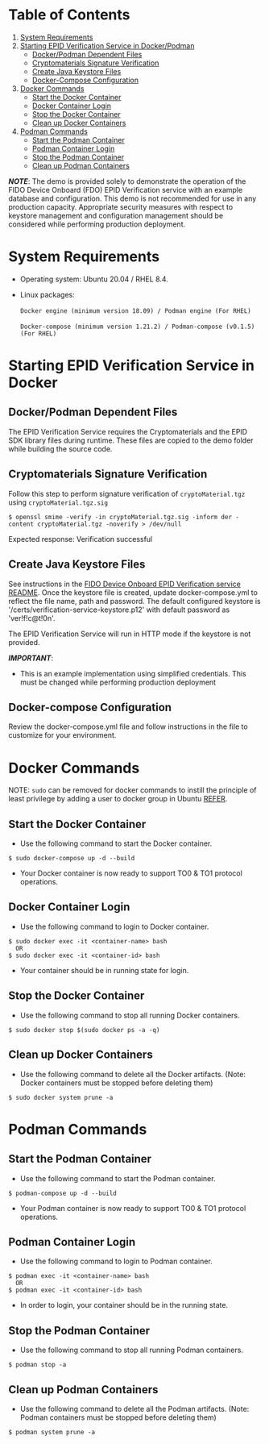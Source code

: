 
# Table of Contents
1. [System Requirements](#system-requirements)
1. [Starting EPID Verification Service in Docker/Podman](#starting-epid-verification-service-in-docker)
    * [Docker/Podman Dependent Files](#dockerpodman-dependent-files)
    * [Cryptomaterials Signature Verification](#cryptomaterials-signature-verification)
    * [Create Java Keystore Files](#create-java-keystore-files)
    * [Docker-Compose Configuration](#docker-compose-configuration)
1. [Docker Commands](#docker-commands)
    * [Start the Docker Container](#start-the-docker-container)
    * [Docker Container Login](#docker-container-login)
    * [Stop the Docker Container](#stop-the-docker-container)
    * [Clean up Docker Containers](#clean-up-docker-containers)
1. [Podman Commands](#podman-commands)
    * [Start the Podman Container](#start-the-podman-container)
    * [Podman Container Login](#podman-container-login)
    * [Stop the Podman Container](#stop-the-podman-container)
    * [Clean up Podman Containers](#clean-up-podman-containers)


***NOTE***: The demo is provided solely to demonstrate the operation of the FIDO Device Onboard (FDO) EPID Verification service with an example database and configuration. This demo is not recommended for use in any production capacity. Appropriate security measures with respect to keystore management and configuration management should be considered while performing production deployment.

# System Requirements

* Operating system: Ubuntu 20.04 / RHEL 8.4.

*  Linux packages:<br/><br/>
`Docker engine (minimum version 18.09) / Podman engine (For RHEL)`<br/><br/>
`Docker-compose (minimum version 1.21.2) / Podman-compose (v0.1.5) (For RHEL)`<br/>

# Starting EPID Verification Service in Docker

## Docker/Podman Dependent Files

The EPID Verification Service requires the Cryptomaterials and the EPID SDK library files during runtime. These files are copied to the demo folder while building the source code.

## Cryptomaterials Signature Verification

Follow this step to perform signature verification of `cryptoMaterial.tgz` using `cryptoMaterial.tgz.sig`

```
$ openssl smime -verify -in cryptoMaterial.tgz.sig -inform der -content cryptoMaterial.tgz -noverify > /dev/null
```
Expected response: Verification successful

## Create Java Keystore Files
See instructions in the [FIDO Device Onboard EPID Verification service README](https://github.com/secure-device-onboard/epid-verification-service#generate-keystores). Once the keystore file is created, update docker-compose.yml to reflect the file name, path and password. The default configured keystore is '/certs/verification-service-keystore.p12' with default password as 'ver!f!c@t!0n'.

The EPID Verification Service will run in HTTP mode if the keystore is not provided.

***IMPORTANT***:

-  This is an example implementation using simplified credentials. This must be changed while performing production deployment

## Docker-compose Configuration
Review the docker-compose.yml file and follow instructions in the file to customize for your environment.

# Docker Commands

NOTE:  `sudo` can be removed for docker commands to instill the principle of least privilege by adding a user to docker group in Ubuntu [REFER](https://docs.docker.com/engine/install/linux-postinstall/#manage-docker-as-a-non-root-user).

## Start the Docker Container
* Use the following command to start the Docker container.
```
$ sudo docker-compose up -d --build
```
* Your Docker container is now ready to support TO0 & TO1 protocol operations.

## Docker Container Login
* Use the following command to login to Docker container.
```
$ sudo docker exec -it <container-name> bash
  OR
$ sudo docker exec -it <container-id> bash
```
* Your container should be in running state for login.

## Stop the Docker Container

* Use the following command to stop all running Docker containers.
```
$ sudo docker stop $(sudo docker ps -a -q)
```

## Clean up Docker Containers

* Use the following command to delete all the Docker artifacts. (Note: Docker containers must be stopped before deleting them)
```
$ sudo docker system prune -a
```
# Podman Commands

## Start the Podman Container
* Use the following command to start the Podman container.
```
$ podman-compose up -d --build
```
* Your Podman container is now ready to support TO0 & TO1 protocol operations.

## Podman Container Login
* Use the following command to login to Podman container.
```
$ podman exec -it <container-name> bash
  OR
$ podman exec -it <container-id> bash
```
* In order to login, your container should be in the running state.

## Stop the Podman Container

* Use the following command to stop all running Podman containers.
```
$ podman stop -a
```

## Clean up Podman Containers

* Use the following command to delete all the Podman artifacts. (Note: Podman containers must be stopped before deleting them)
```
$ podman system prune -a
```
